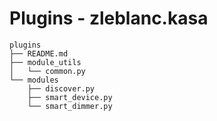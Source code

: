 # Plugins - zleblanc.kasa

```
plugins
├── README.md
├── module_utils
│   └── common.py
└── modules
    ├── discover.py
    ├── smart_device.py
    └── smart_dimmer.py
```